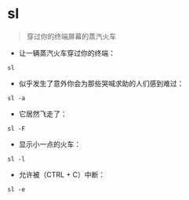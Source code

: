 # sl

> 穿过你的终端屏幕的蒸汽火车

- 让一辆蒸汽火车穿过你的终端：

`sl`

- 似乎发生了意外你会为那些哭喊求助的人们感到难过：

`sl -a`

- 它居然飞走了：

`sl -F`

- 显示小一点的火车：

`sl -l`

- 允许被（CTRL + C）中断：

`sl -e`

[#]: contributors: ([王兴宇]，[斯文与众])